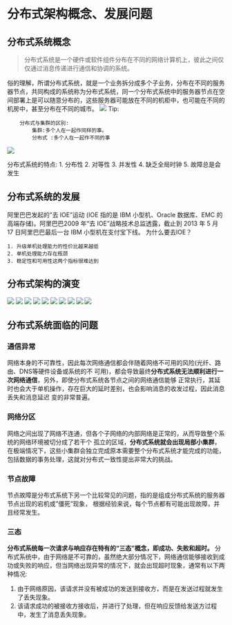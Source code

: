 # 分布式架构概念、发展问题
## 分布式系统概念 
> 分布式系统是一个硬件或软件组件分布在不同的网络计算机上，彼此之间仅仅通过消息传递进行通信和协调的系统。  

俗的理解，所谓分布式系统，就是一个业务拆分成多个子业务，分布在不同的服务器节点，共同构成的系统称为分布式系统，同一个分布式系统中的服务器节点在空间部署上是可以随意分布的，这些服务器可能放在不同的机柜中，也可能在不同的机房中，甚至分布在不同的城市。
![](%E5%88%86%E5%B8%83%E5%BC%8F%E6%9E%B6%E6%9E%84%E6%A6%82%E5%BF%B5%E3%80%81%E5%8F%91%E5%B1%95%E9%97%AE%E9%A2%98/page1image27722560.png) 
Tip:
```
	分布式与集群的区别: 
		集群:多个人在一起作同样的事。
		分布式 :多个人在一起作不同的事 
```

![](%E5%88%86%E5%B8%83%E5%BC%8F%E6%9E%B6%E6%9E%84%E6%A6%82%E5%BF%B5%E3%80%81%E5%8F%91%E5%B1%95%E9%97%AE%E9%A2%98/page2image27741232.png) 

分布式系统的特点: 
		1. 分布性 
		2. 对等性 
		3. 并发性 
		4. 缺乏全局时钟
		5. 故障总是会发生

## 分布式系统的发展

阿里巴巴发起的”去 IOE”运动 (IOE 指的是 IBM 小型机、Oracle 数据库、EMC 的高端存储)。阿里巴巴2009 年“去 IOE”战略技术总监透露，截止到 2013 年 5 月 17 日阿里巴巴最后一台 IBM 小型机在支付宝下线。 
为什么要去IOE？

	1. 升级单机处理能力的性价比越来越低
	2. 单机处理能力存在瓶颈 
	3. 稳定性和可用性这两个指标很难达到 

## 分布式架构的演变
 ![](%E5%88%86%E5%B8%83%E5%BC%8F%E6%9E%B6%E6%9E%84%E6%A6%82%E5%BF%B5%E3%80%81%E5%8F%91%E5%B1%95%E9%97%AE%E9%A2%98/page3image27748096.png) ![](%E5%88%86%E5%B8%83%E5%BC%8F%E6%9E%B6%E6%9E%84%E6%A6%82%E5%BF%B5%E3%80%81%E5%8F%91%E5%B1%95%E9%97%AE%E9%A2%98/page3image27748928.png) ![](%E5%88%86%E5%B8%83%E5%BC%8F%E6%9E%B6%E6%9E%84%E6%A6%82%E5%BF%B5%E3%80%81%E5%8F%91%E5%B1%95%E9%97%AE%E9%A2%98/page3image27749136.png)  ![](%E5%88%86%E5%B8%83%E5%BC%8F%E6%9E%B6%E6%9E%84%E6%A6%82%E5%BF%B5%E3%80%81%E5%8F%91%E5%B1%95%E9%97%AE%E9%A2%98/page4image27749968.png) ![](%E5%88%86%E5%B8%83%E5%BC%8F%E6%9E%B6%E6%9E%84%E6%A6%82%E5%BF%B5%E3%80%81%E5%8F%91%E5%B1%95%E9%97%AE%E9%A2%98/page4image27740192.png)  ![](%E5%88%86%E5%B8%83%E5%BC%8F%E6%9E%B6%E6%9E%84%E6%A6%82%E5%BF%B5%E3%80%81%E5%8F%91%E5%B1%95%E9%97%AE%E9%A2%98/page5image27475968.png)  ![](%E5%88%86%E5%B8%83%E5%BC%8F%E6%9E%B6%E6%9E%84%E6%A6%82%E5%BF%B5%E3%80%81%E5%8F%91%E5%B1%95%E9%97%AE%E9%A2%98/page6image27738528.png)  ![](%E5%88%86%E5%B8%83%E5%BC%8F%E6%9E%B6%E6%9E%84%E6%A6%82%E5%BF%B5%E3%80%81%E5%8F%91%E5%B1%95%E9%97%AE%E9%A2%98/page7image27477216.png)  ![](%E5%88%86%E5%B8%83%E5%BC%8F%E6%9E%B6%E6%9E%84%E6%A6%82%E5%BF%B5%E3%80%81%E5%8F%91%E5%B1%95%E9%97%AE%E9%A2%98/page8image27733584.png) ![](%E5%88%86%E5%B8%83%E5%BC%8F%E6%9E%B6%E6%9E%84%E6%A6%82%E5%BF%B5%E3%80%81%E5%8F%91%E5%B1%95%E9%97%AE%E9%A2%98/page8image27735456.png) 

 
## 分布式系统面临的问题
### 通信异常
网络本身的不可靠性，因此每次网络通信都会伴随着网络不可用的风险(光纤、路由、DNS等硬件设备或系统的不 可用)，都会导致最终**分布式系统无法顺利进行一次网络通信**，另外，即使分布式系统各节点之间的网络通信能够 正常执行，其延时也会大于单机操作，存在巨大的延时差别，也会影响消息的收发过程，因此消息丢失和消息延迟 变的非常普遍。 

### 网络分区
网络之间出现了网络不连通，但各个子网络的内部网络是正常的，从而导致整个系统的网络环境被切分成了若干个
孤立的区域，**分布式系统就会出现局部小集群**，在极端情况下，这些小集群会独立完成原本需要整个分布式系统才能完成的功能，包括数据的事务处理，这就对分布式一致性提出非常大的挑战。

### 节点故障
节点故障是分布式系统下另一个比较常见的问题，指的是组成分布式系统的服务器节点出现的宕机或”僵死”现象， 根据经验来说，每个节点都有可能出现故障，并且经常发生。

### 三态
**分布式系统每一次请求与响应存在特有的“三态”概念，即成功、失败和超时。**
分布式系统中，由于网络是不可靠的，虽然绝大部分情况下，网络通信能够接收到成功或失败的响应，但当网络出现异常的情况下，就会出现超时现象，通常有以下两种情况:
1. 由于网络原因，该请求并没有被成功的发送到接收方，而是在发送过程就发生了丢失现象。
2. 该请求成功的被接收方接收后，并进行了处理，但在响应反馈给发送方过程中，发生了消息丢失现象。 

